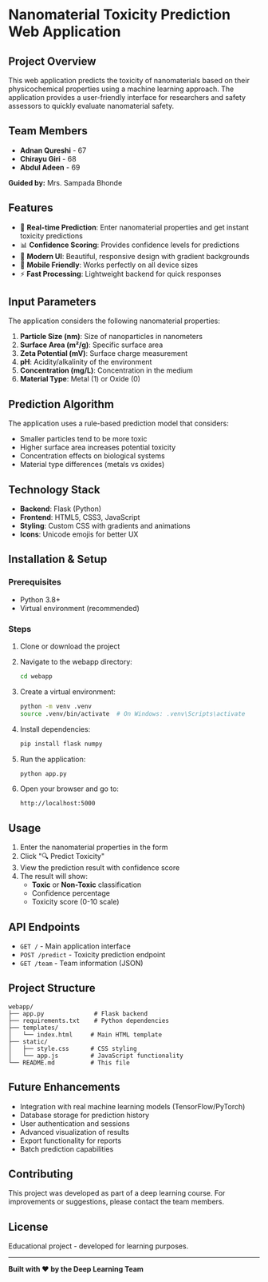 # Nanomaterial Toxicity Prediction Web Application

## Project Overview
This web application predicts the toxicity of nanomaterials based on their physicochemical properties using a machine learning approach. The application provides a user-friendly interface for researchers and safety assessors to quickly evaluate nanomaterial safety.

## Team Members
- **Adnan Qureshi** - 67
- **Chirayu Giri** - 68  
- **Abdul Adeen** - 69

**Guided by:** Mrs. Sampada Bhonde

## Features
- 🔬 **Real-time Prediction**: Enter nanomaterial properties and get instant toxicity predictions
- 📊 **Confidence Scoring**: Provides confidence levels for predictions
- 🎨 **Modern UI**: Beautiful, responsive design with gradient backgrounds
- 📱 **Mobile Friendly**: Works perfectly on all device sizes
- ⚡ **Fast Processing**: Lightweight backend for quick responses

## Input Parameters
The application considers the following nanomaterial properties:

1. **Particle Size (nm)**: Size of nanoparticles in nanometers
2. **Surface Area (m²/g)**: Specific surface area 
3. **Zeta Potential (mV)**: Surface charge measurement
4. **pH**: Acidity/alkalinity of the environment
5. **Concentration (mg/L)**: Concentration in the medium
6. **Material Type**: Metal (1) or Oxide (0)

## Prediction Algorithm
The application uses a rule-based prediction model that considers:
- Smaller particles tend to be more toxic
- Higher surface area increases potential toxicity
- Concentration effects on biological systems
- Material type differences (metals vs oxides)

## Technology Stack
- **Backend**: Flask (Python)
- **Frontend**: HTML5, CSS3, JavaScript
- **Styling**: Custom CSS with gradients and animations
- **Icons**: Unicode emojis for better UX

## Installation & Setup

### Prerequisites
- Python 3.8+
- Virtual environment (recommended)

### Steps
1. Clone or download the project
2. Navigate to the webapp directory:
   ```bash
   cd webapp
   ```

3. Create a virtual environment:
   ```bash
   python -m venv .venv
   source .venv/bin/activate  # On Windows: .venv\Scripts\activate
   ```

4. Install dependencies:
   ```bash
   pip install flask numpy
   ```

5. Run the application:
   ```bash
   python app.py
   ```

6. Open your browser and go to:
   ```
   http://localhost:5000
   ```

## Usage
1. Enter the nanomaterial properties in the form
2. Click "🔍 Predict Toxicity"
3. View the prediction result with confidence score
4. The result will show:
   - **Toxic** or **Non-Toxic** classification
   - Confidence percentage
   - Toxicity score (0-10 scale)

## API Endpoints
- `GET /` - Main application interface
- `POST /predict` - Toxicity prediction endpoint
- `GET /team` - Team information (JSON)

## Project Structure
```
webapp/
├── app.py              # Flask backend
├── requirements.txt    # Python dependencies
├── templates/
│   └── index.html     # Main HTML template
├── static/
│   ├── style.css      # CSS styling
│   └── app.js         # JavaScript functionality
└── README.md          # This file
```

## Future Enhancements
- Integration with real machine learning models (TensorFlow/PyTorch)
- Database storage for prediction history
- User authentication and sessions
- Advanced visualization of results
- Export functionality for reports
- Batch prediction capabilities

## Contributing
This project was developed as part of a deep learning course. For improvements or suggestions, please contact the team members.

## License
Educational project - developed for learning purposes.

---
**Built with ❤️ by the Deep Learning Team**
